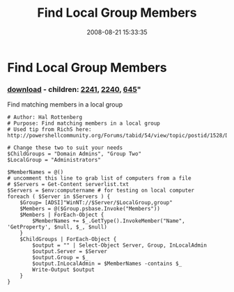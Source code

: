﻿---
pid:            544
parent:         0
children:       2241,2240,645
poster:         halr9000
title:          Find Local Group Members
date:           2008-08-21 15:33:35
format:         posh
---

# Find Local Group Members

### [download](544.ps1) - children: [2241](2241.md), [2240](2240.md), [645](645.md)"

Find matching members in a local group

```posh
# Author: Hal Rottenberg
# Purpose: Find matching members in a local group
# Used tip from RichS here: http://powershellcommunity.org/Forums/tabid/54/view/topic/postid/1528/Default.aspx

# Change these two to suit your needs
$ChildGroups = "Domain Admins", "Group Two"
$LocalGroup = "Administrators"

$MemberNames = @()
# uncomment this line to grab list of computers from a file
# $Servers = Get-Content serverlist.txt
$Servers = $env:computername # for testing on local computer
foreach ( $Server in $Servers ) {
	$Group= [ADSI]"WinNT://$Server/$LocalGroup,group"
	$Members = @($Group.psbase.Invoke("Members"))
	$Members | ForEach-Object {
		$MemberNames += $_.GetType().InvokeMember("Name", 'GetProperty', $null, $_, $null)
	} 
	$ChildGroups | ForEach-Object {
		$output = "" | Select-Object Server, Group, InLocalAdmin
		$output.Server = $Server
		$output.Group = $_
		$output.InLocalAdmin = $MemberNames -contains $_
		Write-Output $output
	}
}

```
